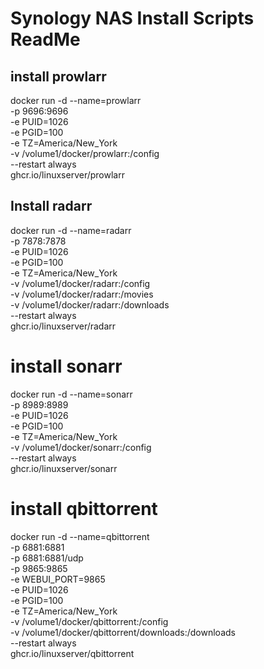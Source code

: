 # Synology NAS Install Scripts ReadMe

## install prowlarr

docker run -d --name=prowlarr \
-p 9696:9696 \
-e PUID=1026 \
-e PGID=100 \
-e TZ=America/New_York \
-v /volume1/docker/prowlarr:/config \
--restart always \
ghcr.io/linuxserver/prowlarr

## Install radarr
docker run -d --name=radarr \
-p 7878:7878 \
-e PUID=1026 \
-e PGID=100 \
-e TZ=America/New_York \
-v /volume1/docker/radarr:/config \
-v /volume1/docker/radarr:/movies \
-v /volume1/docker/radarr:/downloads \
--restart always \
ghcr.io/linuxserver/radarr

# install sonarr
docker run -d --name=sonarr \
-p 8989:8989 \
-e PUID=1026 \
-e PGID=100 \
-e TZ=America/New_York \
-v /volume1/docker/sonarr:/config \
--restart always \
ghcr.io/linuxserver/sonarr

# install qbittorrent
docker run -d --name=qbittorrent \
-p 6881:6881 \
-p 6881:6881/udp \
-p 9865:9865 \
-e WEBUI_PORT=9865 \
-e PUID=1026 \
-e PGID=100 \
-e TZ=America/New_York \
-v /volume1/docker/qbittorrent:/config \
-v /volume1/docker/qbittorrent/downloads:/downloads \
--restart always \
ghcr.io/linuxserver/qbittorrent

